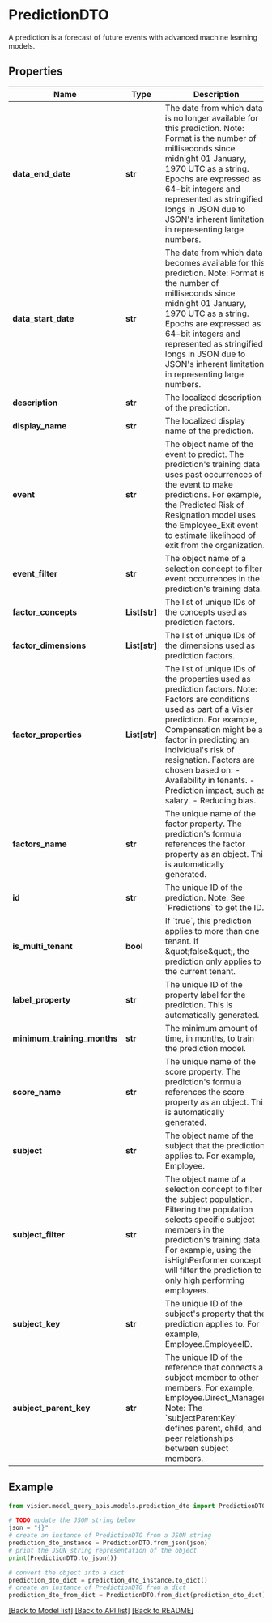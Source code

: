 # PredictionDTO

A prediction is a forecast of future events with advanced machine learning models.

## Properties

Name | Type | Description | Notes
------------ | ------------- | ------------- | -------------
**data_end_date** | **str** | The date from which data is no longer available for this prediction.  Note: Format is the number of milliseconds since midnight 01 January, 1970 UTC as a string.  Epochs are expressed as 64-bit integers and represented as stringified longs in JSON due to JSON&#39;s inherent  limitation in representing large numbers. | [optional] 
**data_start_date** | **str** | The date from which data becomes available for this prediction.  Note: Format is the number of milliseconds since midnight 01 January, 1970 UTC as a string.  Epochs are expressed as 64-bit integers and represented as stringified longs in JSON due to JSON&#39;s inherent  limitation in representing large numbers. | [optional] 
**description** | **str** | The localized description of the prediction. | [optional] 
**display_name** | **str** | The localized display name of the prediction. | [optional] 
**event** | **str** | The object name of the event to predict. The prediction&#39;s training data uses past occurrences of the event to  make predictions. For example, the Predicted Risk of Resignation model uses the Employee_Exit event to estimate  likelihood of exit from the organization. | [optional] 
**event_filter** | **str** | The object name of a selection concept to filter event occurrences in the prediction&#39;s training data. | [optional] 
**factor_concepts** | **List[str]** | The list of unique IDs of the concepts used as prediction factors. | [optional] 
**factor_dimensions** | **List[str]** | The list of unique IDs of the dimensions used as prediction factors. | [optional] 
**factor_properties** | **List[str]** | The list of unique IDs of the properties used as prediction factors.  Note: Factors are conditions used as part of a Visier prediction. For example, Compensation might be a factor in  predicting an individual&#39;s risk of resignation. Factors are chosen based on:  - Availability in tenants.  - Prediction impact, such as salary.  - Reducing bias. | [optional] 
**factors_name** | **str** | The unique name of the factor property. The prediction&#39;s formula references the factor property as an object. This is automatically generated. | [optional] 
**id** | **str** | The unique ID of the prediction.  Note: See &#x60;Predictions&#x60; to get the ID. | [optional] 
**is_multi_tenant** | **bool** | If &#x60;true&#x60;, this prediction applies to more than one tenant. If \&quot;false\&quot;, the prediction only applies to the current tenant. | [optional] 
**label_property** | **str** | The unique ID of the property label for the prediction. This is automatically generated. | [optional] 
**minimum_training_months** | **str** | The minimum amount of time, in months, to train the prediction model. | [optional] 
**score_name** | **str** | The unique name of the score property.  The prediction&#39;s formula references the score property as an object. This is automatically generated. | [optional] 
**subject** | **str** | The object name of the subject that the prediction applies to. For example, Employee. | [optional] 
**subject_filter** | **str** | The object name of a selection concept to filter the subject population. Filtering the population selects  specific subject members in the prediction&#39;s training data. For example, using the isHighPerformer concept will  filter the prediction to only high performing employees. | [optional] 
**subject_key** | **str** | The unique ID of the subject&#39;s property that the prediction applies to. For example, Employee.EmployeeID. | [optional] 
**subject_parent_key** | **str** | The unique ID of the reference that connects a subject member to other members. For example, Employee.Direct_Manager.  Note: The &#x60;subjectParentKey&#x60; defines parent, child, and peer relationships between subject members. | [optional] 

## Example

```python
from visier.model_query_apis.models.prediction_dto import PredictionDTO

# TODO update the JSON string below
json = "{}"
# create an instance of PredictionDTO from a JSON string
prediction_dto_instance = PredictionDTO.from_json(json)
# print the JSON string representation of the object
print(PredictionDTO.to_json())

# convert the object into a dict
prediction_dto_dict = prediction_dto_instance.to_dict()
# create an instance of PredictionDTO from a dict
prediction_dto_from_dict = PredictionDTO.from_dict(prediction_dto_dict)
```
[[Back to Model list]](../README.md#documentation-for-models) [[Back to API list]](../README.md#documentation-for-api-endpoints) [[Back to README]](../README.md)


